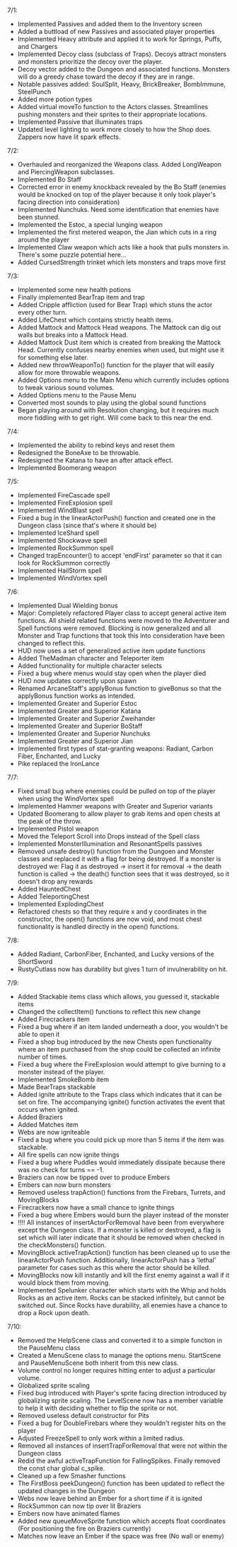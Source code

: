 7/1:

- Implemented Passives and added them to the Inventory screen
- Added a buttload of new Passives and associated player properties
- Implemented Heavy attribute and applied it to work for Springs, Puffs, and Chargers
- Implemented Decoy class (subclass of Traps). Decoys attract monsters and monsters prioritize the decoy over the player.
- Decoy vector added to the Dungeon and associated functions. Monsters will do a greedy chase toward the decoy if they are in range.
- Notable passives added: SoulSplit, Heavy, BrickBreaker, BombImmune, SteelPunch
- Added more potion types
- Added virtual moveTo function to the Actors classes. Streamlines pushing monsters and their sprites to their appropriate locations.
- Implemented Passive that illuminates traps
- Updated level lighting to work more closely to how the Shop does. Zappers now have lit spark effects.

7/2:

- Overhauled and reorganized the Weapons class. Added LongWeapon and PiercingWeapon subclasses.
- Implemented Bo Staff
- Corrected error in enemy knockback revealed by the Bo Staff (enemies would be knocked on top of the player because it only took player's facing direction into consideration)
- Implemented Nunchuks. Need some identification that enemies have been stunned.
- Implemented the Estoc, a special lunging weapon
- Implemented the first metered weapon, the Jian which cuts in a ring around the player
- Implemented Claw weapon which acts like a hook that pulls monsters in. There's some puzzle potential here...
- Added CursedStrength trinket which lets monsters and traps move first

7/3:

- Implemented some new health potions
- Finally implemented BearTrap item and trap
- Added Cripple affliction (used for Bear Trap) which stuns the actor every other turn.
- Added LifeChest which contains strictly health items.
- Added Mattock and Mattock Head weapons. The Mattock can dig out walls but breaks into a Mattock Head.
- Added Mattock Dust item which is created from breaking the Mattock Head. Currently confuses nearby enemies when used, but might use it for something else later.
- Added new throwWeaponTo() function for the player that will easily allow for more throwable weapons.
- Added Options menu to the Main Menu which currently includes options to tweak various sound volumes.
- Added Options menu to the Pause Menu
- Converted most sounds to play using the global sound functions
- Began playing around with Resolution changing, but it requires much more fiddling with to get right. Will come back to this near the end.

7/4:

- Implemented the ability to rebind keys and reset them
- Redesigned the BoneAxe to be throwable.
- Redesigned the Katana to have an after attack effect.
- Implemented Boomerang weapon

7/5:

- Implemented FireCascade spell
- Implemented FireExplosion spell
- Implemented WindBlast spell
- Fixed a bug in the linearActorPush() function and created one in the Dungeon class (since that's where it should be)
- Implemented IceShard spell
- Implemented Shockwave spell
- Implemented RockSummon spell
- Changed trapEncounter() to accept 'endFirst' parameter so that it can look for RockSummon correctly
- Implemented HailStorm spell
- Implemented WindVortex spell

7/6:

- Implemented Dual Wielding bonus
- Major: Completely refactored Player class to accept general active item functions. All shield related functions were moved to the Adventurer and Spell functions were removed. Blocking is now generalized and all Monster and Trap functions that took this into consideration have been changed to reflect this.
- HUD now uses a set of generalized active item update functions
- Added TheMadman character and Teleporter item
- Added functionality for multiple character selects
- Fixed a bug where menus would stay open when the player died
- HUD now updates correctly upon spawn
- Renamed ArcaneStaff's applyBonus function to giveBonus so that the applyBonus function works as intended.
- Implemented Greater and Superior Estoc
- Implemented Greater and Superior Katana
- Implemented Greater and Superior Zweihander
- Implemented Greater and Superior BoStaff
- Implemented Greater and Superior Nunchuks
- Implemented Greater and Superior Jian
- Implemented first types of stat-granting weapons: Radiant, Carbon Fiber, Enchanted, and Lucky
- Pike replaced the IronLance

7/7:

- Fixed small bug where enemies could be pulled on top of the player when using the WindVortex spell
- Implemented Hammer weapons with Greater and Superior variants
- Updated Boomerang to allow player to grab items and open chests at the peak of the throw.
- Implemented Pistol weapon
- Moved the Teleport Scroll into Drops instead of the Spell class
- Implemented MonsterIllumination and ResonantSpells passives
- Removed unsafe destroy() function from the Dungoen and Monster classes and replaced it with a flag for being destroyed. If a monster is destroyed we: Flag it as destroyed -> insert it for removal -> the death function is called -> the death() function sees that it was destroyed, so it doesn't drop any rewards
- Added HauntedChest
- Added TeleportingChest
- Implemented ExplodingChest
- Refactored chests so that they require x and y coordinates in the constructor, the open() functions are now void, and most chest functionality is handled directly in the open() functions.

7/8:

- Added Radiant, CarbonFiber, Enchanted, and Lucky versions of the ShortSword
- RustyCutlass now has durability but gives 1 turn of invulnerability on hit.

7/9:

- Added Stackable items class which allows, you guessed it, stackable items
- Changed the collectItem() functions to reflect this new change
- Added Firecrackers item
- Fixed a bug where if an item landed underneath a door, you wouldn't be able to open it
- Fixed a shop bug introduced by the new Chests open functionality where an item purchased from the shop could be collected an infinite number of times.
- Fixed a bug where the FireExplosion would attempt to give burning to a monster instead of the player.
- Implemented SmokeBomb item
- Made BearTraps stackable
- Added ignite attribute to the Traps class which indicates that it can be set on fire. The accompanying ignite() function activates the event that occurs when ignited.
- Added Braziers
- Added Matches item
- Webs are now igniteable
- Fixed a bug where you could pick up more than 5 items if the item was stackable.
- All fire spells can now ignite things
- Fixed a bug where Puddles would immediately dissipate because there was no check for turns == -1.
- Braziers can now be tipped over to produce Embers
- Embers can now burn monsters
- Removed useless trapAction() functions from the Firebars, Turrets, and MovingBlocks
- Firecrackers now have a small chance to ignite things
- Fixed a bug where Embers would burn the player instead of the monster
- !!!! All instances of insertActorForRemoval have been from everywhere except the Dungeon class. If a monster is killed or destroyed, a flag is set which will later indicate that it should be removed when checked in the checkMonsters() function.
- MovingBlock activeTrapAction() function has been cleaned up to use the linearActorPush function. Additionally, linearActorPush has a 'lethal' parameter for cases such as this where the actor should be killed.
- MovingBlocks now kill instantly and kill the first enemy against a wall if it would block them from moving.
- Implemented Spelunker character which starts with the Whip and holds Rocks as an active item. Rocks can be stacked infinitely, but cannot be switched out. Since Rocks have durability, all enemies have a chance to drop a Rock upon death.

7/10:

- Removed the HelpScene class and converted it to a simple function in the PauseMenu class
- Created a MenuScene class to manage the options menu. StartScene and PauseMenuScene both inherit from this new class.
- Volume control no longer requires hitting enter to adjust a particular volume.
- Globalized sprite scaling
- Fixed bug introduced with Player's sprite facing direction introduced by globalizing sprite scaling. The LevelScene now has a member variable to help it with deciding whether to flip the sprite or not.
- Removed useless default constructor for Pits
- Fixed a bug for DoubleFirebars where they wouldn't register hits on the player
- Adjusted FreezeSpell to only work within a limited radius.
- Removed all instances of insertTrapForRemoval that were not within the Dungeon class
- Redid the awful activeTrapFunction for FallingSpikes. Finally removed the const char global c_spike.
- Cleaned up a few Smasher functions
- The FirstBoss peekDungeon() function has been updated to reflect the updated changes in the Dungeon
- Webs now leave behind an Ember for a short time if it is ignited
- RockSummon can now tip over lit Braziers
- Embers now have animated flames
- Added new queueMoveSprite function which accepts float coordinates (For positioning the fire on Braziers currently)
- Matches now leave an Ember if the space was free (No wall or enemy)
